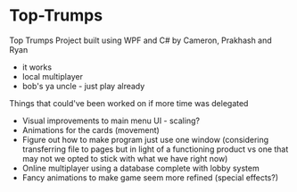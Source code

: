 # Top-Trumps

Top Trumps Project built using WPF and C# by Cameron, Prakhash and Ryan

<ul>
<li>it works</li>
<li>local multiplayer</li>
<li>bob's ya uncle - just play already</li>
</ul>

Things that could've been worked on if more time was delegated
<ul>
<li>Visual improvements to main menu UI - scaling?</li>
<li>Animations for the cards (movement)</li>
<li>Figure out how to make program just use one window (considering transferring file to pages but in light of a functioning product vs one that may not we opted to stick with what we have right now)</li>
<li>Online multiplayer using a database complete with lobby system</li>
<li>Fancy animations to make game seem more refined (special effects?)</li>
</ul>
